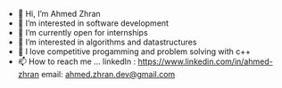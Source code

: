 - 👋 Hi, I’m Ahmed Zhran
- 👀 I’m interested in software development
- 🌱 I’m currently open for internships
- 👀 I’m interested in algorithms and datastructures
- 💞️ I love competitive progamming and problem solving with c++
- 📫 How to reach me ...
      linkedIn : https://www.linkedin.com/in/ahmed-zhran
      email: ahmed.zhran.dev@gmail.com

<!---
ahmed-zhran/ahmed-zhran is a ✨ special ✨ repository because its `README.md` (this file) appears on your GitHub profile.
You can click the Preview link to take a look at your changes.
--->
